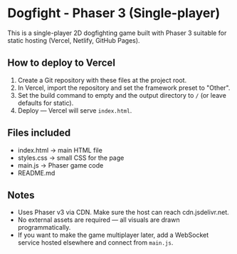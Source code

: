 Dogfight - Phaser 3 (Single-player)
=================================

This is a single-player 2D dogfighting game built with Phaser 3 suitable for static hosting (Vercel, Netlify, GitHub Pages).

How to deploy to Vercel
-----------------------
1. Create a Git repository with these files at the project root.
2. In Vercel, import the repository and set the framework preset to "Other".
3. Set the build command to empty and the output directory to `/` (or leave defaults for static).
4. Deploy — Vercel will serve `index.html`.

Files included
--------------
- index.html     → main HTML file
- styles.css     → small CSS for the page
- main.js        → Phaser game code
- README.md

Notes
-----
- Uses Phaser v3 via CDN. Make sure the host can reach cdn.jsdelivr.net.
- No external assets are required — all visuals are drawn programmatically.
- If you want to make the game multiplayer later, add a WebSocket service hosted elsewhere and connect from `main.js`.

